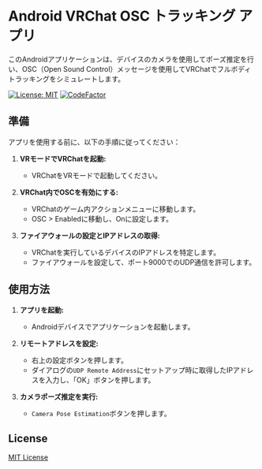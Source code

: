 # Android VRChat OSC トラッキング アプリ

このAndroidアプリケーションは、デバイスのカメラを使用してポーズ推定を行い、OSC（Open Sound Control）メッセージを使用してVRChatでフルボディトラッキングをシミュレートします。

[![License: MIT](https://img.shields.io/badge/License-MIT-yellow.svg)](https://opensource.org/licenses/MIT)
[![CodeFactor](https://www.codefactor.io/repository/github/t-34400/posetrackervrc/badge)](https://www.codefactor.io/repository/github/t-34400/posetrackervrc)

## 準備

アプリを使用する前に、以下の手順に従ってください：

1. **VRモードでVRChatを起動:**
    - VRChatをVRモードで起動してください。

2. **VRChat内でOSCを有効にする:**
    - VRChatのゲーム内アクションメニューに移動します。
    - OSC > Enabledに移動し、Onに設定します。

3. **ファイアウォールの設定とIPアドレスの取得:**
    - VRChatを実行しているデバイスのIPアドレスを特定します。
    - ファイアウォールを設定して、ポート9000でのUDP通信を許可します。

## 使用方法

1. **アプリを起動:**
    - Androidデバイスでアプリケーションを起動します。

2. **リモートアドレスを設定:**
    - 右上の設定ボタンを押します。
    - ダイアログの`UDP Remote Address`にセットアップ時に取得したIPアドレスを入力し、「OK」ボタンを押します。

3. **カメラポーズ推定を実行:**
    - `Camera Pose Estimation`ボタンを押します。

## License
[MIT License](./LICENSE)